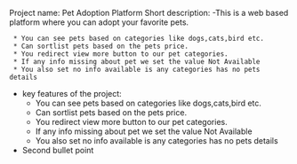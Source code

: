 Project name: Pet Adoption Platform
Short description: 
     -This is a web based platform where you can adopt your favorite pets.

     * You can see pets based on categories like dogs,cats,bird etc.
     * Can sortlist pets based on the pets price.
     * You redirect view more button to our pet categories.
     * If any info missing about pet we set the value Not Available
     * You also set no info available is any categories has no pets details
     
-  key features of the project:
     * You can see pets based on categories like dogs,cats,bird etc.
     * Can sortlist pets based on the pets price.
     * You redirect view more button to our pet categories.
     * If any info missing about pet we set the value Not Available
     * You also set no info available is any categories has no pets details
- Second bullet point

